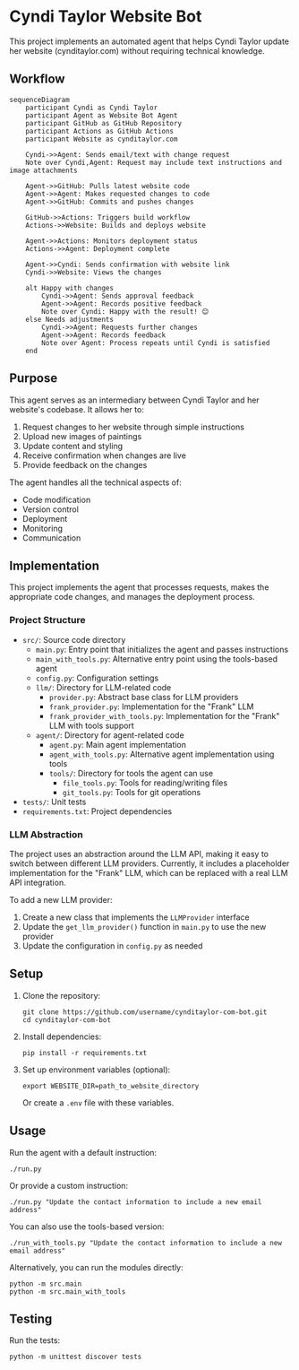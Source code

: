 # Cyndi Taylor Website Bot

This project implements an automated agent that helps Cyndi Taylor update her website (cynditaylor.com) without requiring technical knowledge.

## Workflow

```mermaid
sequenceDiagram
    participant Cyndi as Cyndi Taylor
    participant Agent as Website Bot Agent
    participant GitHub as GitHub Repository
    participant Actions as GitHub Actions
    participant Website as cynditaylor.com

    Cyndi->>Agent: Sends email/text with change request
    Note over Cyndi,Agent: Request may include text instructions and image attachments

    Agent->>GitHub: Pulls latest website code
    Agent->>Agent: Makes requested changes to code
    Agent->>GitHub: Commits and pushes changes

    GitHub->>Actions: Triggers build workflow
    Actions->>Website: Builds and deploys website

    Agent->>Actions: Monitors deployment status
    Actions->>Agent: Deployment complete

    Agent->>Cyndi: Sends confirmation with website link
    Cyndi->>Website: Views the changes

    alt Happy with changes
        Cyndi->>Agent: Sends approval feedback
        Agent->>Agent: Records positive feedback
        Note over Cyndi: Happy with the result! 😊
    else Needs adjustments
        Cyndi->>Agent: Requests further changes
        Agent->>Agent: Records feedback
        Note over Agent: Process repeats until Cyndi is satisfied
    end
```

## Purpose

This agent serves as an intermediary between Cyndi Taylor and her website's codebase. It allows her to:

1. Request changes to her website through simple instructions
2. Upload new images of paintings
3. Update content and styling
4. Receive confirmation when changes are live
5. Provide feedback on the changes

The agent handles all the technical aspects of:

- Code modification
- Version control
- Deployment
- Monitoring
- Communication

## Implementation

This project implements the agent that processes requests, makes the appropriate code changes, and manages the deployment process.

### Project Structure

- `src/`: Source code directory
  - `main.py`: Entry point that initializes the agent and passes instructions
  - `main_with_tools.py`: Alternative entry point using the tools-based agent
  - `config.py`: Configuration settings
  - `llm/`: Directory for LLM-related code
    - `provider.py`: Abstract base class for LLM providers
    - `frank_provider.py`: Implementation for the "Frank" LLM
    - `frank_provider_with_tools.py`: Implementation for the "Frank" LLM with tools support
  - `agent/`: Directory for agent-related code
    - `agent.py`: Main agent implementation
    - `agent_with_tools.py`: Alternative agent implementation using tools
    - `tools/`: Directory for tools the agent can use
      - `file_tools.py`: Tools for reading/writing files
      - `git_tools.py`: Tools for git operations
- `tests/`: Unit tests
- `requirements.txt`: Project dependencies

### LLM Abstraction

The project uses an abstraction around the LLM API, making it easy to switch between different LLM providers. Currently, it includes a placeholder implementation for the "Frank" LLM, which can be replaced with a real LLM API integration.

To add a new LLM provider:

1. Create a new class that implements the `LLMProvider` interface
2. Update the `get_llm_provider()` function in `main.py` to use the new provider
3. Update the configuration in `config.py` as needed

## Setup

1. Clone the repository:
   ```
   git clone https://github.com/username/cynditaylor-com-bot.git
   cd cynditaylor-com-bot
   ```

2. Install dependencies:
   ```
   pip install -r requirements.txt
   ```

3. Set up environment variables (optional):
   ```
   export WEBSITE_DIR=path_to_website_directory
   ```

   Or create a `.env` file with these variables.

## Usage

Run the agent with a default instruction:

```
./run.py
```

Or provide a custom instruction:

```
./run.py "Update the contact information to include a new email address"
```

You can also use the tools-based version:

```
./run_with_tools.py "Update the contact information to include a new email address"
```

Alternatively, you can run the modules directly:

```
python -m src.main
python -m src.main_with_tools
```

## Testing

Run the tests:

```
python -m unittest discover tests
```
